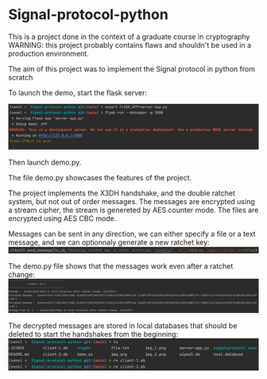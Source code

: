 # Signal-protocol-python

This is a project done in the context of a graduate course in cryptography
WARNING: this project probably contains flaws and shouldn't be used in a production environment.

The aim of this project was to implement the Signal protocol in python from scratch


To launch the demo, start the flask server:

![img.png](img.png)

Then launch demo.py.

The file demo.py showcases the features of the project.

The project implements the X3DH handshake, and the double ratchet system, but not  out of order messages.
The messages are encrypted using a stream cipher, the stream is genereted by AES counter mode.
The files are encrypted using AES CBC mode.

Messages can be sent in any direction, we can either specify a file or a text message, and we can optionnaly generate a new ratchet key:
![img_1.png](img_1.png)

The demo.py file shows that the messages work even after a ratchet change:
![img_4.png](img_4.png)


The decrypted messages are stored in local databases that should be deleted to start the handshakes from the beginning:
![img_3.png](img_3.png)